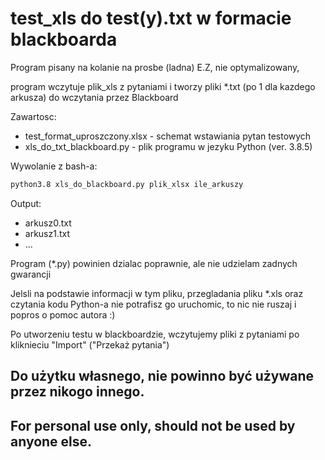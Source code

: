 # test_xls do test(y).txt w formacie blackboarda

Program pisany na kolanie na prosbe (ladna) E.Z,
nie optymalizowany,

program wczytuje plik_xls z pytaniami i tworzy pliki *.txt
(po 1 dla kazdego arkusza) do wczytania przez Blackboard

Zawartosc:
- test_format_uproszczony.xlsx - schemat wstawiania pytan testowych
- xls_do_txt_blackboard.py - plik programu w jezyku Python (ver. 3.8.5)


Wywolanie z bash-a:
```bash
python3.8 xls_do_blackboard.py plik_xlsx ile_arkuszy
```

Output:
- arkusz0.txt
- arkusz1.txt
- ...

Program (*.py) powinien dzialac poprawnie, ale nie udzielam zadnych gwarancji

Jelsli na podstawie informacji w tym pliku, przegladania pliku *.xls oraz
czytania kodu Python-a nie potrafisz go uruchomic, to nic nie ruszaj i
popros o pomoc autora :)

Po utworzeniu testu w blackboardzie, wczytujemy pliki z pytaniami
po kliknieciu "Import" ("Przekaż pytania")

## Do użytku własnego, nie powinno być używane przez nikogo innego.
## For personal use only, should not be used by anyone else.
